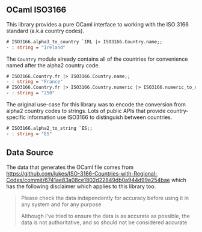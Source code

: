 OCaml ISO3166
-------------

This library provides a pure OCaml interface to working with the ISO 3166 standard (a.k.a country codes).

```ocaml
# ISO3166.alpha3_to_country `IRL |> ISO3166.Country.name;;
- : string = "Ireland"
```

The `Country` module already contains all of the countries for convenience named after the alpha2 country code.

```ocaml
# ISO3166.Country.fr |> ISO3166.Country.name;;
- : string = "France"
# ISO3166.Country.fr |> ISO3166.Country.numeric |> ISO3166.numeric_to_string;;
- : string = "250"
```

The original use-case for this library was to encode the conversion from alpha2 country codes to strings. Lots of public APIs that provide country-specific information use ISO3166 to distinguish between countries.

```ocaml
# ISO3166.alpha2_to_string `ES;;
- : string = "ES"
```

## Data Source

The data that generates the OCaml file comes from https://github.com/lukes/ISO-3166-Countries-with-Regional-Codes/commit/6741ae83a08ce1802d22849db0a944d99e254bae  which has the following disclaimer which applies to this library too.

> Please check the data independently for accuracy before using it in any system and for any purpose
>
> Although I've tried to ensure the data is as accurate as possible, the data is not authoritative, and so should not be considered accurate
